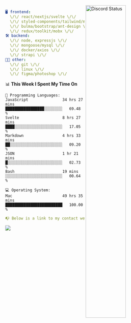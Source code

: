 
<a href="https://discord.com/users/279302975371870218" target="_blank">
    <img width="50%" align="right" alt="Discord Status" src="https://lanyard.cnrad.dev/api/279302975371870218?bg=161B22&borderRadius=5px%205px%200%200&hideTimestamp=true&idleMessage=Just%20chillin%27%20at%20the%20moment&animated=true">
</a>

```yaml
🖥️ frontend: 
  \/\/ react/nextjs/svelte \/\/
  \/\/ styled-components/tailwind/mui/
  \/\/ bulma/bootstrap/ant-design \/\/
  \/\/ redux/toolkit/mobx \/\/
🛠 backend: 
  \/\/ node, expressjs \/\/
  \/\/ mongoose/mysql \/\/
  \/\/ docker/axios \/\/
  \/\/ strapi \/\/
👨‍💻 other: 
  \/\/ git \/\/ 
  \/\/ linux \/\/
  \/\/ figma/photoshop \/\/
```
<!--START_SECTION:waka-->
📊 **This Week I Spent My Time On** 

```text
💬 Programming Languages: 
JavaScript               34 hrs 27 mins      █████████████████░░░░░░░░   69.48 % 
Svelte                   8 hrs 27 mins       ████░░░░░░░░░░░░░░░░░░░░░   17.05 % 
Markdown                 4 hrs 33 mins       ██░░░░░░░░░░░░░░░░░░░░░░░   09.20 % 
JSON                     1 hr 21 mins        █░░░░░░░░░░░░░░░░░░░░░░░░   02.73 % 
Bash                     19 mins             ░░░░░░░░░░░░░░░░░░░░░░░░░   00.64 % 

💻 Operating System: 
Mac                      49 hrs 35 mins      █████████████████████████   100.00 % 
```


<!--END_SECTION:waka-->
```yaml
📭 Below is a link to my contact website 
```
<a href="https://mxns.xyz" target="_black"> <img src="https://img.shields.io/badge/website-161B22?style=for-the-badge&logo=About.me&logoColor=white"></img> <a/>
